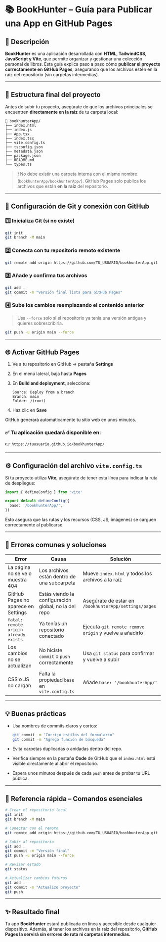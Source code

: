 # 📚 BookHunter – Guía para Publicar una App en GitHub Pages

## 🚀 Descripción

**BookHunter** es una aplicación desarrollada con **HTML, TailwindCSS, JavaScript y Vite**, que permite organizar y gestionar una colección personal de libros.
Esta guía explica paso a paso cómo **publicar el proyecto correctamente en GitHub Pages**, asegurando que los archivos estén en la raíz del repositorio (sin carpetas intermedias).

---

## 🧩 Estructura final del proyecto

Antes de subir tu proyecto, asegúrate de que los archivos principales se encuentren **directamente en la raíz** de tu carpeta local:

```
📁 bookhunterApp/
├── index.html
├── index.js
├── App.tsx
├── index.tsx
├── vite.config.ts
├── tsconfig.json
├── metadata.json
├── package.json
├── README.md
└── types.ts
```

> ❗ No debe existir una carpeta interna con el mismo nombre (`bookhunterApp/bookhunterApp/`).
> GitHub Pages solo publica los archivos que están **en la raíz** del repositorio.

---

## 🔧 Configuración de Git y conexión con GitHub

### 1️⃣ Inicializa Git (si no existe)

```bash
git init
git branch -M main
```

### 2️⃣ Conecta con tu repositorio remoto existente

```bash
git remote add origin https://github.com/TU_USUARIO/bookhunterApp.git
```

### 3️⃣ Añade y confirma tus archivos

```bash
git add .
git commit -m "Versión final lista para GitHub Pages"
```

### 4️⃣ Sube los cambios reemplazando el contenido anterior

> Usa `--force` solo si el repositorio ya tenía una versión antigua y quieres sobrescribirla.

```bash
git push -u origin main --force
```

---

## 🌐 Activar GitHub Pages

1. Ve a tu repositorio en GitHub → pestaña **Settings**
2. En el menú lateral, baja hasta **Pages**
3. En **Build and deployment**, selecciona:

   ```
   Source: Deploy from a branch
   Branch: main
   Folder: /(root)
   ```
4. Haz clic en **Save**

GitHub generará automáticamente tu sitio web en unos minutos.

### ✅ Tu aplicación quedará disponible en:

👉 `https://tuusuario.github.io/bookhunterApp/`

---

## ⚙️ Configuración del archivo `vite.config.ts`

Si tu proyecto utiliza **Vite**, asegúrate de tener esta línea para indicar la ruta de despliegue:

```ts
import { defineConfig } from 'vite'

export default defineConfig({
  base: '/bookhunterApp/',
})
```

Esto asegura que las rutas y los recursos (CSS, JS, imágenes) se carguen correctamente al publicarse.

---

## 🧠 Errores comunes y soluciones

| Error                                 | Causa                                                | Solución                                               |
| ------------------------------------- | ---------------------------------------------------- | ------------------------------------------------------ |
| La página no se ve o muestra 404      | Los archivos están dentro de una subcarpeta          | Mueve `index.html` y todos los archivos a la raíz      |
| GitHub Pages no aparece en Settings   | Estás viendo la configuración global, no la del repo | Asegúrate de estar en `/bookhunterApp/settings/pages`  |
| `fatal: remote origin already exists` | Ya tenías un repositorio conectado                   | Ejecuta `git remote remove origin` y vuelve a añadirlo |
| Los cambios no se actualizan          | No hiciste `commit` o `push` correctamente           | Usa `git status` para confirmar y vuelve a subir       |
| CSS o JS no cargan                    | Falta la propiedad `base` en `vite.config.ts`        | Añade `base: '/bookhunterApp/'`                        |

---

## 💡 Buenas prácticas

* Usa nombres de commits claros y cortos:

  ```bash
  git commit -m "Corrijo estilos del formulario"
  git commit -m "Agrego función de búsqueda"
  ```
* Evita carpetas duplicadas o anidadas dentro del repo.
* Verifica siempre en la pestaña **Code** de GitHub que el `index.html` está visible directamente al abrir el repositorio.
* Espera unos minutos después de cada `push` antes de probar tu URL pública.

---

## 📘 Referencia rápida – Comandos esenciales

```bash
# Crear el repositorio local
git init
git branch -M main

# Conectar con el remoto
git remote add origin https://github.com/TU_USUARIO/bookhunterApp.git

# Subir al repositorio
git add .
git commit -m "Versión final"
git push -u origin main --force

# Revisar estado
git status

# Actualizar cambios futuros
git add .
git commit -m "Actualizo proyecto"
git push
```

---

## ✨ Resultado final

Tu app **BookHunter** estará publicada en línea y accesible desde cualquier dispositivo.
Además, al tener los archivos en la raíz del repositorio, **GitHub Pages la servirá sin errores de ruta ni carpetas intermedias.**

